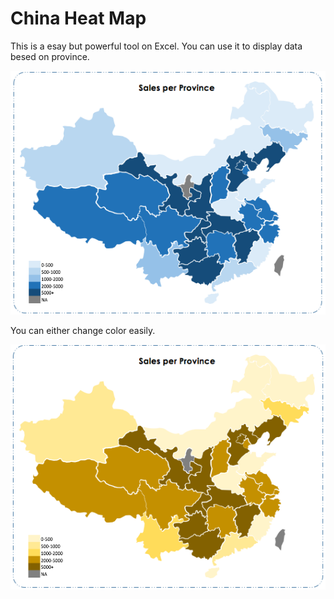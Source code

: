 # China Heat Map

This is a esay but powerful tool on Excel. You can use it to display data besed on province.

![Example1](https://github.com/Louise222/China_Heat_Map/blob/master/show1.png)

You can either change color easily.

![Example2](https://github.com/Louise222/China_Heat_Map/blob/master/show2.png)
